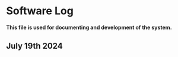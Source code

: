# Software Log
**This file is used for documenting and development of the system.**

## July 19th 2024